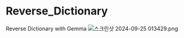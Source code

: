 # Reverse_Dictionary
Reverse Dictionary with Gemma
![스크린샷 2024-09-25 013429.png](https://prod-files-secure.s3.us-west-2.amazonaws.com/a59927f1-539e-4948-a41c-d102eaeafe5a/9717edcb-d150-481e-8641-838249c4787a/%EC%8A%A4%ED%81%AC%EB%A6%B0%EC%83%B7_2024-09-25_013429.png)
